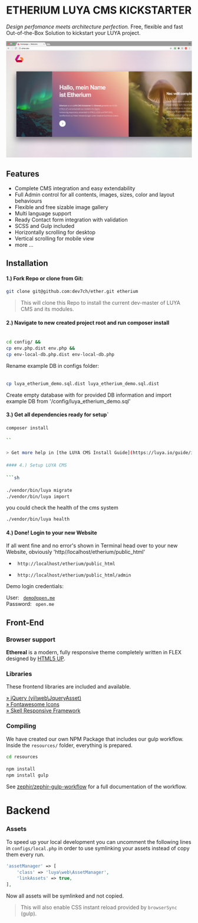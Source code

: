# ETHERIUM LUYA CMS KICKSTARTER

<em>Design perfomance meets architecture perfection.</em>
Free, flexible and fast Out-of-the-Box  Solution to kickstart your LUYA project.


<img src="etherium_screenshot.png" />

## Features

* Complete CMS integration and easy extendability
* Full Admin control for all contents, images, sizes, color and layout behaviours
* Flexible and free sizable image gallery
* Multi language support
* Ready Contact form integration with validation
* SCSS and Gulp included
* Horizontally scrolling for desktop 
* Vertical scrolling for mobile view
* more ...



## Installation

#### 1.) Fork Repo or clone from Git:

```sh
git clone git@github.com:dev7ch/ether.git etherium
```

> This will clone this Repo to install the current dev-master of LUYA CMS and its modules.

#### 2.) Navigate to new created <b>project root</b> and run composer install

```sh

cd config/ &&
cp env.php.dist env.php &&
cp env-local-db.php.dist env-local-db.php 

```
Rename example DB in configs folder:

```sh

cp luya_etherium_demo.sql.dist luya_etherium_demo.sql.dist

```
Create empty database with for provided DB information and import example DB from '/config/luya_etherium_demo.sql'

#### 3.) Get all dependencies ready for setup`


```sh
composer install

``

> Get more help in [the LUYA CMS Install Guide](https://luya.io/guide/install).

#### 4.) Setup LUYA CMS

```sh

./vendor/bin/luya migrate
./vendor/bin/luya import

```

you could check the health of the cms system

```sh
./vendor/bin/luya health

```

#### 4.) Done! Login to your new Website

If all went fine and no error's shown in Terminal head over to your 
new Website, obviously 'http//localhost/etherium/public_html'


- <code> http://localhost/etherium/public_html </code>

- <code> http://localhost/etherium/public_html/admin </code>

Demo login credentials: <br />

User:  <code> demo@open.me </code> <br />
Password: <code> open.me </code>


## Front-End

### Browser support

<b>Ethereal</b> is a modern, fully responsive theme completely written in FLEX designed by <a href="https://html5up.net">HTML5 UP</a>.  

### Libraries

These frontend libraries are included and available.

[» jQuery (yii\web\JqueryAsset)](http://www.yiiframework.com/doc-2.0/yii-web-jqueryasset.html)  
[» Fontawesome Icons](http://fontawesome.io/)  
[» Skell Responsive Framework](https://github.com/ajlkn/skel)  


### Compiling

We have created our own NPM Package that includes our gulp workflow.  
Inside the `resources/` folder, everything is prepared.

```sh
cd resources

npm install 
npm install gulp

```

See [zephir/zephir-gulp-workflow](https://github.com/zephir/zephir-gulp-workflow) for a full documentation of the workflow.

# Backend

### Assets

To speed up your local development you can uncomment the following lines in `configs/local.php` in order to use symlinking your assets instead of copy them every run.

```php
'assetManager' => [
    'class' => 'luya\web\AssetManager',
    'linkAssets' => true,
],
```

Now all assets will be symlinked and not copied.

> This will also enable CSS instant reload provided by `browserSync` (gulp).
